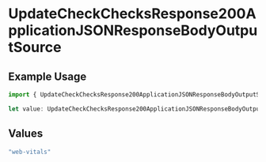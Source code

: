 # UpdateCheckChecksResponse200ApplicationJSONResponseBodyOutputSource

## Example Usage

```typescript
import { UpdateCheckChecksResponse200ApplicationJSONResponseBodyOutputSource } from "@vercel/sdk/models/operations";

let value: UpdateCheckChecksResponse200ApplicationJSONResponseBodyOutputSource = "web-vitals";
```

## Values

```typescript
"web-vitals"
```
